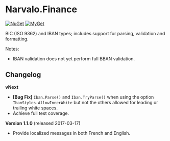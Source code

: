 Narvalo.Finance
===============

[![NuGet](https://img.shields.io/nuget/v/Narvalo.Finance.svg)](https://www.nuget.org/packages/Narvalo.Finance/)
[![MyGet](https://img.shields.io/myget/narvalo-edge/v/Narvalo.Finance.svg)](https://www.myget.org/feed/narvalo-edge/package/nuget/Narvalo.Finance)

BIC (ISO 9362) and IBAN types; includes support for parsing, validation and formatting.

Notes:
- IBAN validation does not yet perform full BBAN validation.

Changelog
---------

**vNext**
- **[Bug Fix]** `Iban.Parse()` and `Iban.TryParse()` when using the option
  `IbanStyles.AllowInnerWhite` but not the others allowed for leading or 
  trailing white spaces.
- Achieve full test coverage.

**Version 1.1.0** (released 2017-03-17)
- Provide localized messages in both French and English.
